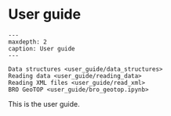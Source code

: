 # User guide
```{toctree}
---
maxdepth: 2
caption: User guide
---

Data structures <user_guide/data_structures>
Reading data <user_guide/reading_data>
Reading XML files <user_guide/read_xml>
BRO GeoTOP <user_guide/bro_geotop.ipynb>
```

This is the user guide.
    